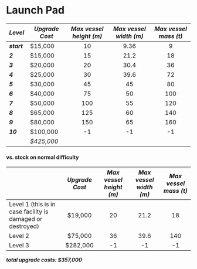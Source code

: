 #   Launch Pad  
| ***Level*** | ***Upgrade Cost*** | ***Max vessel height (m)*** | ***Max vessel width (m)*** | ***Max vessel mass (t)*** |
| --------------- | ---------------------- | :-----------------------------: | :----------------------------: | :---------------------------: |
| ***start*** | $15,000                |               10                |              9.36              |               9               |
| ***2***     | $15,000                |               15                |              21.2              |              18               |
| ***3***     | $20,000                |               20                |              30.4              |              36               |
| ***4***     | $25,000                |               30                |              39.6              |              72               |
| ***5***     | $30,000                |               45                |               45               |              80               |
| ***6***     | $40,000                |               75                |               50               |              100              |
| ***7***     | $50,000                |               100               |               55               |              120              |
| ***8***     | $65,000                |               125               |               60               |              140              |
| ***9***     | $80,000                |               150               |               65               |              160              |
| ***10***    | $100,000               |               -1                |               -1               |              -1               |
|                 | *$425,000*             |                                 |                                |                               |

#### vs. stock on normal difficulty

|                                                            | ***Upgrade Cost*** | ***Max vessel height (m)*** | ***Max vessel width (m)*** | ***Max vessel mass (t)*** |
| ---------------------------------------------------------- | :--------------------: | :-----------------------------: | :----------------------------: | :---------------------------: |
| Level 1 (this is in case facility is damaged or destroyed) |        $19,000         |               20                |              21.2              |              18               |
| Level 2                                                    |        $75,000         |               36                |              39.6              |              140              |
| Level 3                                                    |        $282,000        |               -1                |               -1               |              -1               |

  ***total upgrade costs: $357,000*** 

